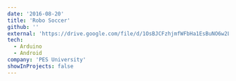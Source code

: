 ```yaml
---
date: '2016-08-20'
title: 'Robo Soccer'
github: ''
external: 'https://drive.google.com/file/d/1OsBJCFzhjmfWFbHa1EsBuNO6w2LV9ihK/view?usp=sharing'
tech:
  - Arduino
  - Android
company: 'PES University'
showInProjects: false
---
```

